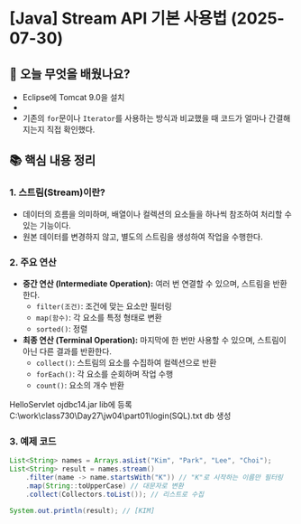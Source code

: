 # [Java] Stream API 기본 사용법 (2025-07-30)

## 🧐 오늘 무엇을 배웠나요?

- Eclipse에 Tomcat 9.0을 설치
- 
- 기존의 `for`문이나 `Iterator`를 사용하는 방식과 비교했을 때 코드가 얼마나 간결해지는지 직접 확인했다.

## 📚 핵심 내용 정리

### 1. 스트림(Stream)이란?
- 데이터의 흐름을 의미하며, 배열이나 컬렉션의 요소들을 하나씩 참조하여 처리할 수 있는 기능이다.
- 원본 데이터를 변경하지 않고, 별도의 스트림을 생성하여 작업을 수행한다.

### 2. 주요 연산
- **중간 연산 (Intermediate Operation):** 여러 번 연결할 수 있으며, 스트림을 반환한다.
  - `filter(조건)`: 조건에 맞는 요소만 필터링
  - `map(함수)`: 각 요소를 특정 형태로 변환
  - `sorted()`: 정렬
- **최종 연산 (Terminal Operation):** 마지막에 한 번만 사용할 수 있으며, 스트림이 아닌 다른 결과를 반환한다.
  - `collect()`: 스트림의 요소를 수집하여 컬렉션으로 반환
  - `forEach()`: 각 요소를 순회하며 작업 수행
  - `count()`: 요소의 개수 반환


HelloServlet
ojdbc14.jar lib에 등록
C:\work\class730\Day27\jw04\part01\login(SQL).txt db 생성

### 3. 예제 코드
```java
List<String> names = Arrays.asList("Kim", "Park", "Lee", "Choi");
List<String> result = names.stream()
    .filter(name -> name.startsWith("K")) // "K"로 시작하는 이름만 필터링
    .map(String::toUpperCase) // 대문자로 변환
    .collect(Collectors.toList()); // 리스트로 수집

System.out.println(result); // [KIM]


